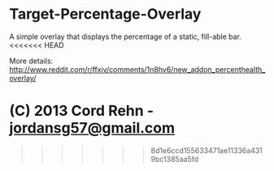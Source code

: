 Target-Percentage-Overlay
=========================

A simple overlay that displays the percentage of a static, fill-able bar.
<<<<<<< HEAD


More details:
http://www.reddit.com/r/ffxiv/comments/1n8hv6/new_addon_percenthealth_overlay/



(C) 2013 Cord Rehn - jordansg57@gmail.com
=======
>>>>>>> 8d1e6ccd155633471ae11336a4319bc1385aa5fd
